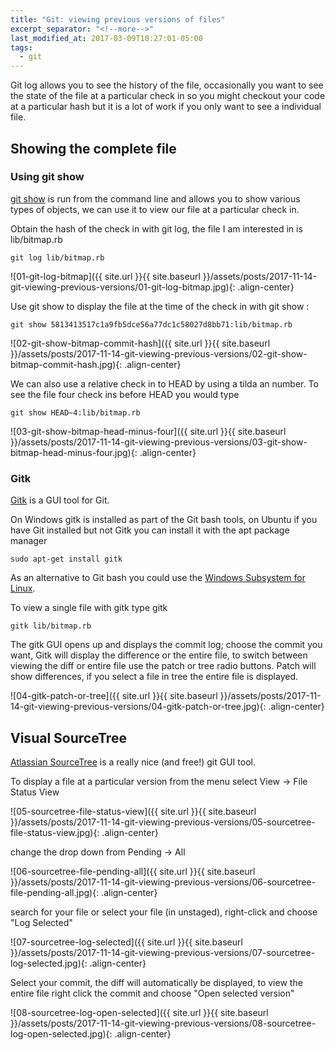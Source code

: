 ```yaml
---
title: "Git: viewing previous versions of files"
excerpt_separator: "<!--more-->"
last_modified_at: 2017-03-09T10:27:01-05:00
tags: 
  - git
---
```


Git log allows you to see the history of the file, occasionally you want to see the state of the file at a particular check in so you might checkout your code at a particular hash but it is a lot of work if you only want to see a individual file. 
<!--more-->

## Showing the complete file
### Using git show
[git show](https://git-scm.com/docs/git-show) is run from the command line and allows you to show various types of objects, we can use it to view our file at a particular check in.

Obtain the hash of the check in with git log, the file I am interested in is lib/bitmap.rb
```
git log lib/bitmap.rb
```

![01-git-log-bitmap]({{ site.url }}{{ site.baseurl }}/assets/posts/2017-11-14-git-viewing-previous-versions/01-git-log-bitmap.jpg){: .align-center}

Use git show to display the file at the time of the check in with git show <hash>:<file>
```
git show 5813413517c1a9fb5dce56a77dc1c58027d8bb71:lib/bitmap.rb
```

![02-git-show-bitmap-commit-hash]({{ site.url }}{{ site.baseurl }}/assets/posts/2017-11-14-git-viewing-previous-versions/02-git-show-bitmap-commit-hash.jpg){: .align-center}

We can also use a relative check in to HEAD by using a tilda an number. To see the file four check ins before HEAD you would type
```
git show HEAD~4:lib/bitmap.rb
```

![03-git-show-bitmap-head-minus-four]({{ site.url }}{{ site.baseurl }}/assets/posts/2017-11-14-git-viewing-previous-versions/03-git-show-bitmap-head-minus-four.jpg){: .align-center}

### Gitk
[Gitk](https://git-scm.com/docs/gitk) is a GUI tool for Git.

On Windows gitk is installed as part of the Git bash tools, on Ubuntu if you have Git installed but not Gitk you can install it with the apt package manager

```
sudo apt-get install gitk
```

As an alternative to Git bash you could use the [Windows Subsystem for Linux](https://docs.microsoft.com/en-us/windows/wsl/install-win10).

To view a single file with gitk type gitk <file>
```
gitk lib/bitmap.rb
```

The gitk GUI opens up and displays the commit log; choose the commit you want, Gitk will display the difference or the entire file, to switch between viewing the diff or entire file use the patch or tree radio buttons. Patch will show differences, if you select a file in tree the entire file is displayed.

![04-gitk-patch-or-tree]({{ site.url }}{{ site.baseurl }}/assets/posts/2017-11-14-git-viewing-previous-versions/04-gitk-patch-or-tree.jpg){: .align-center}

## Visual SourceTree
[Atlassian SourceTree](https://www.sourcetreeapp.com/) is a really nice (and free!) git GUI tool.

To display a file at a particular version from the menu select View -> File Status View

![05-sourcetree-file-status-view]({{ site.url }}{{ site.baseurl }}/assets/posts/2017-11-14-git-viewing-previous-versions/05-sourcetree-file-status-view.jpg){: .align-center}

change the drop down from Pending -> All

![06-sourcetree-file-pending-all]({{ site.url }}{{ site.baseurl }}/assets/posts/2017-11-14-git-viewing-previous-versions/06-sourcetree-file-pending-all.jpg){: .align-center}

search for your file or select your file (in unstaged), right-click and choose "Log Selected"

![07-sourcetree-log-selected]({{ site.url }}{{ site.baseurl }}/assets/posts/2017-11-14-git-viewing-previous-versions/07-sourcetree-log-selected.jpg){: .align-center}

Select your commit, the diff will automatically be displayed, to view the entire file right click the commit and choose "Open selected version"

![08-sourcetree-log-open-selected]({{ site.url }}{{ site.baseurl }}/assets/posts/2017-11-14-git-viewing-previous-versions/08-sourcetree-log-open-selected.jpg){: .align-center}
